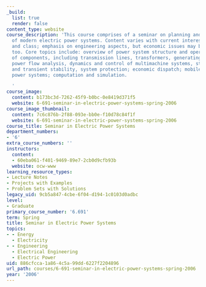 ```yaml
---
_build:
  list: true
  render: false
content_type: website
course_description: 'This course comprises of a seminar on planning and operation
  of modern electric power systems. Content varies with current interests of instructor
  and class; emphasis on engineering aspects, but economic issues may be examined
  too. Core topics include: overview of power system structure and operation; representation
  of components, including transmission lines, transformers, generating plants, loads;
  power flow analysis, dynamics and control of multimachine systems, steady-state
  and transient stability, system protection; economic dispatch; mobile and isolated
  power systems; computation and simulation.

  '
course_image:
  content: b173bc3d-7262-45f9-b0bc-0e8419d371f5
  website: 6-691-seminar-in-electric-power-systems-spring-2006
course_image_thumbnail:
  content: 7c6c876b-2f88-093e-bb0e-f10d78c84f1f
  website: 6-691-seminar-in-electric-power-systems-spring-2006
course_title: Seminar in Electric Power Systems
department_numbers:
- '6'
extra_course_numbers: ''
instructors:
  content:
  - 60eba061-f401-9469-89e7-2cb0d9cfb93b
  website: ocw-www
learning_resource_types:
- Lecture Notes
- Projects with Examples
- Problem Sets with Solutions
legacy_uid: 9cb5a847-4cbe-6f04-d194-1c0103d0adbc
level:
- Graduate
primary_course_number: '6.691'
term: Spring
title: Seminar in Electric Power Systems
topics:
- - Energy
  - Electricity
- - Engineering
  - Electrical Engineering
  - Electric Power
uid: 886cfcca-1a86-4c5a-99dd-6227f2204896
url_path: courses/6-691-seminar-in-electric-power-systems-spring-2006
year: '2006'
---
```

